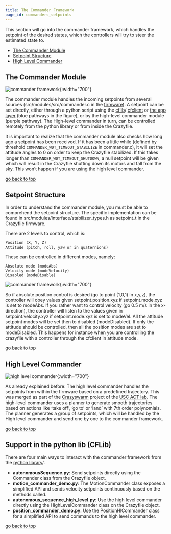 ```yaml
---
title: The Commander Framework
page_id: commanders_setpoints
---
```



This section will go into the commander framework, which handles the setpoint of the desired states, which the controllers will try to steer the estimated state to.

 * [The Commander Module](#the-commander-module)
 * [Setpoint Structure](#setpoint-structure)
 * [High Level Commander](#high-level-commander)


## The Commander Module

![commander framework](/images/commander_framework.png){:width="700"}

The commander module handles the incoming setpoints from several sources (src/modules/src/commander.c in the [firmware](https://github.com/bitcraze/crazyflie-firmware)). A setpoint can be set directly, either through a python script using the [cflib](https://github.com/bitcraze/crazyflie-lib-python)/ [cfclient](https://github.com/bitcraze/crazyflie-clients-python) or [the app layer](/building-and-flashing/build_instructions/#out-of-tree-build) (blue pathways in the figure), or by the high-level commander module (purple pathway). The High-level commander in turn, can be controlled remotely from the python library or from inside the Crazyflie.

It is important to realize that the commander module also checks how long ago a setpoint has been received. If it has been a little while (defined by threshold `COMMANDER_WDT_TIMEOUT_STABILIZE` in commander.c), it will set the attitude angles to 0 on order to keep the Crazyflie stabilized. If this takes longer than `COMMANDER_WDT_TIMEOUT_SHUTDOWN`, a null setpoint will be given which will result in the Crazyflie shutting down its motors and fall from the sky. This won’t happen if you are using the high level commander.

[go back to top](#)

## Setpoint Structure


In order to understand the commander module, you must be able to comprehend the setpoint structure. The specific implementation can be found in src/modules/interface/stabilizer_types.h as setpoint_t in the Crazyflie firmware.

There are 2 levels to control, which is:

    Position (X, Y, Z)
    Attitude (pitch, roll, yaw or in quaternions)

These can be controlled in different modes, namely:

    Absolute mode (modeAbs)
    Velocity mode (modeVelocity)
    Disabled (modeDisable)

![commander framework](/images/setpoint_structure.png){:width="700"}


So if absolute position control is desired (go to point (1,0,1) in x,y,z), the controller will obey values given setpoint.position.xyz if setpoint.mode.xyz is set to modeAbs. If you rather want to control velocity (go 0.5 m/s in the x-direction), the controller will listen to the values given in setpoint.velocity.xyz if setpoint.mode.xyz is set to modeVel. All the attitude setpoint modes will be set then to disabled (modeDisabled). If only the attitude should be controlled, then all the position modes are set to modeDisabled. This happens for instance when you are controlling the crazyflie with a controller through the cfclient in attitude mode.

[go back to top](#)


## High Level Commander

![high level commander](/images/high_level_commander.png){:width="700"}

As already explained before: The high level commander handles the setpoints from within the firmware based on a predefined trajectory. This was merged as part of the [Crazyswarm](https://crazyswarm.readthedocs.io/en/latest/) project of the [USC ACT lab](https://act.usc.edu/). The high-level commander uses a planner to generate smooth trajectories based on actions like ‘take off’, ‘go to’ or ‘land’ with 7th order polynomials. The planner generates a group of setpoints, which will be handled by the High level commander and send one by one to the commander framework.

[go back to top](#)

## Support in the python lib (CFLib)

There are four main ways to interact with the commander framework from the [python library](https://github.com/bitcraze/crazyflie-lib-python)/.

* **autonomousSequence.py**: Send setpoints directly using the Commander class from the Crazyflie object.
* **motion_commander_demo.py**: The MotionCommander class exposes a simplified API and sends velocity setpoints continuously based on the methods called.
* **autonomous_sequence_high_level.py**: Use the high level commander directly using the HighLevelCommander class on the Crazyflie object.
* **position_commander_demo.py**: Use the PositionHlCommander class for a simplified API to send commands to the high level commander.

[go back to top](#)
